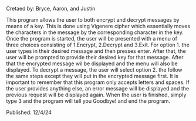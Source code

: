 Cretaed by: Bryce, Aaron, and Justin

This program allows the user to both encrypt and decrypt messages by means of a key. This is done using Vigenere cipher which essentially moves the characters in the message by the corresponding character in the key. Once the program is started, the user will be presented with a menu of three choices consisting of 1.Encrypt, 2.Decrypt and 3.Exit. For option 1. the user types in their desired message and then presses enter. After that, the user will be prompted to provide their desired key for that message. After that the encrypted message wil be displayed and the menu will also be displayed. To decrypt a message, the user will select option 2. the follow the same steps except they will put in the encrypted message first. It is important to remember that this program only accepts letters and spaces. If the user provides anything else, an error message will be displayed and the previous request will be displayed again. When the user is finished, simply type 3 and the program will tell you Goodbye! and end the program.

Published: 12/4/24
